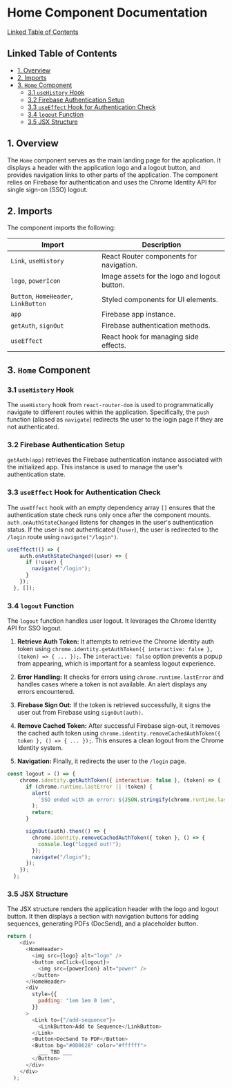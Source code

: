 # Home Component Documentation

[Linked Table of Contents](#linked-table-of-contents)

## Linked Table of Contents

* [1. Overview](#1-overview)
* [2. Imports](#2-imports)
* [3. `Home` Component](#3-home-component)
    * [3.1 `useHistory` Hook](#31-usehistory-hook)
    * [3.2 Firebase Authentication Setup](#32-firebase-authentication-setup)
    * [3.3 `useEffect` Hook for Authentication Check](#33-useeffect-hook-for-authentication-check)
    * [3.4 `logout` Function](#34-logout-function)
    * [3.5  JSX Structure](#35-jsx-structure)


## 1. Overview

The `Home` component serves as the main landing page for the application. It displays a header with the application logo and a logout button, and provides navigation links to other parts of the application.  The component relies on Firebase for authentication and uses the Chrome Identity API for single sign-on (SSO) logout.

## 2. Imports

The component imports the following:

| Import                      | Description                                                                     |
|------------------------------|---------------------------------------------------------------------------------|
| `Link`, `useHistory`         | React Router components for navigation.                                          |
| `logo`, `powerIcon`          | Image assets for the logo and logout button.                                     |
| `Button`, `HomeHeader`, `LinkButton` | Styled components for UI elements.                                               |
| `app`                        | Firebase app instance.                                                          |
| `getAuth`, `signOut`        | Firebase authentication methods.                                                |
| `useEffect`                  | React hook for managing side effects.                                           |


## 3. `Home` Component

### 3.1 `useHistory` Hook

The `useHistory` hook from `react-router-dom` is used to programmatically navigate to different routes within the application.  Specifically, the `push` function (aliased as `navigate`) redirects the user to the login page if they are not authenticated.

### 3.2 Firebase Authentication Setup

`getAuth(app)` retrieves the Firebase authentication instance associated with the initialized app. This instance is used to manage the user's authentication state.


### 3.3 `useEffect` Hook for Authentication Check

The `useEffect` hook with an empty dependency array `[]` ensures that the authentication state check runs only once after the component mounts.  `auth.onAuthStateChanged` listens for changes in the user's authentication status. If the user is not authenticated (`!user`), the user is redirected to the `/login` route using `navigate("/login")`.

```javascript
useEffect(() => {
    auth.onAuthStateChanged((user) => {
      if (!user) {
        navigate("/login");
      }
    });
  }, []);
```

### 3.4 `logout` Function

The `logout` function handles user logout. It leverages the Chrome Identity API for SSO logout.

1. **Retrieve Auth Token:** It attempts to retrieve the Chrome Identity auth token using `chrome.identity.getAuthToken({ interactive: false }, (token) => { ... });`.  The `interactive: false` option prevents a popup from appearing, which is important for a seamless logout experience.

2. **Error Handling:** It checks for errors using `chrome.runtime.lastError` and handles cases where a token is not available. An alert displays any errors encountered.

3. **Firebase Sign Out:** If the token is retrieved successfully, it signs the user out from Firebase using `signOut(auth)`.

4. **Remove Cached Token:** After successful Firebase sign-out, it removes the cached auth token using `chrome.identity.removeCachedAuthToken({ token }, () => { ... });`. This ensures a clean logout from the Chrome Identity system.

5. **Navigation:** Finally, it redirects the user to the `/login` page.

```javascript
const logout = () => {
    chrome.identity.getAuthToken({ interactive: false }, (token) => {
      if (chrome.runtime.lastError || !token) {
        alert(
          `SSO ended with an error: ${JSON.stringify(chrome.runtime.lastError)}`
        );
        return;
      }

      signOut(auth).then(() => {
        chrome.identity.removeCachedAuthToken({ token }, () => {
          console.log("logged out!");
        });
        navigate("/login");
      });
    });
  };
```

### 3.5 JSX Structure

The JSX structure renders the application header with the logo and logout button. It then displays a section with navigation buttons for adding sequences, generating PDFs (DocSend), and a placeholder button.

```javascript
return (
    <div>
      <HomeHeader>
        <img src={logo} alt="logo" />
        <button onClick={logout}>
          <img src={powerIcon} alt="power" />
        </button>
      </HomeHeader>
      <div
        style={{
          padding: "1em 1em 0 1em",
        }}
      >
        <Link to={"/add-sequence"}>
          <LinkButton>Add to Sequence</LinkButton>
        </Link>
        <Button>DocSend To PDF</Button>
        <Button bg="#0D0628" color="#ffffff">
          ___ TBD ___
        </Button>
      </div>
    </div>
  );
```

